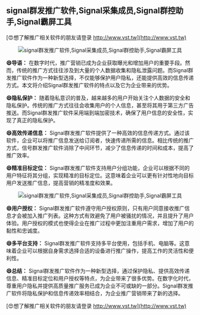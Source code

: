 ## **signal群发推广软件,Signal采集成员,Signal群控助手,Signal霸屏工具**

[😍想了解推广相关软件的朋友请登录 http://www.vst.tw](http://www.vst.tw)

 <center><img src="https://vst.tw/MP4/tuiguang/png/0.png" alt="signal群发推广软件,Signal采集成员,Signal群控助手,Signal霸屏工具"></center>

**😄导语：**
在数字时代，推广营销已成为企业获取曝光和增加用户的重要手段。然而，传统的推广方式往往涉及到大量的个人数据收集和隐私泄露问题。而Signal群发推广软件作为一种新型选择，不仅能够保护用户隐私，还能提供高效的信息传递方式。本文将介绍Signal群发推广软件的特点以及它为企业带来的优势。

**😄隐私保护：**
随着隐私意识的普及，越来越多的用户开始关注个人数据的安全和隐私保护。传统的推广方式往往会收集用户的个人信息，甚至将其用于第三方广告推送。而Signal群发推广软件采用端到端加密技术，确保了用户信息的安全性，实现了真正的隐私保护。

**😄高效传递信息：**
Signal群发推广软件提供了一种高效的信息传递方式。通过该软件，企业可以将推广信息发送给订阅者，快速传递所需的信息。相比传统的推广方式，信号群发推广软件消除了中间环节，减少了信息传递的时间和成本，提高了推广效率。

**😄精准目标定位：**
Signal群发推广软件支持用户分组功能，企业可以根据不同的用户特征将其分组，实现精准的目标定位。这意味着企业可以更有针对性地向目标用户发送推广信息，提高营销的精准度和效果。

 <center><img src="https://vst.tw/MP4/tuiguang/png/3.png" alt="signal群发推广软件,Signal采集成员,Signal群控助手,Signal霸屏工具"></center>

**😄用户授权：**
Signal群发推广软件遵守用户授权原则，只有用户同意接收推广信息才会被加入推广列表。这种方式有效避免了用户被骚扰的情况，并且提升了用户体验。用户授权的模式也使得企业在推广过程中更加注重用户需求，增加了用户的黏性和忠诚度。

**😄多平台支持：**
Signal群发推广软件支持多平台使用，包括手机、电脑等。这意味着企业可以根据自身需求选择合适的设备进行推广操作，提高工作的灵活性和便利性。

**😄总结：**
Signal群发推广软件作为一种新型选择，通过保护隐私、提供高效传递信息、精准目标定位和用户授权等特点，为企业带来了很多优势。在数字化时代，尊重用户隐私并提供高质量推广服务已成为企业不可或缺的一部分。Signal群发推广软件将隐私保护和信息传递效率相结合，为企业推广营销带来了新的选择。

[😍想了解推广相关软件的朋友请登录 http://www.vst.tw](http://www.vst.tw)



